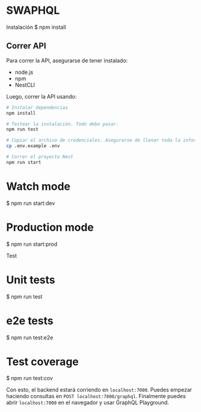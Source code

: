 # SWAPHQL

Instalación
$ npm install

## Correr API

Para correr la API, asegurarse de tener instalado:

-   node.js
-   npm
-   NestCLI

Luego, correr la API usando:

```bash
# Instalar dependencias
npm install

# Testear la instalación. Todo debe pasar.
npm run test

# Copiar el archivo de credenciales. Asegurarse de llenar toda la información necesaria.
cp .env.example .env

# Correr el proyecto Nest
npm run start
```

# Watch mode
$ npm run start:dev

# Production mode
$ npm run start:prod

Test
# Unit tests
$ npm run test

# e2e tests
$ npm run test:e2e

# Test coverage
$ npm run test:cov

Con esto, el backend estará corriendo en `localhost:7000`. Puedes empezar haciendo consultas en `POST localhost:7000/graphql`. Finalmente puedes abrir `localhost:7000` en el navegador y usar GraphQL Playground.
